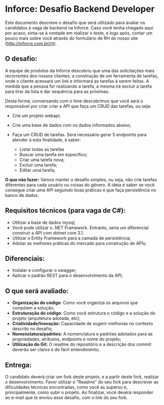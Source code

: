 # Inforce: Desafio Backend Developer
Este documento descreve o desafio que será utilizado para avaliar os candidatos à vaga de backend na Inforce. Caso você tenha chegado aqui por acaso, sinta-se à vontade em realizar o teste, e logo após, contar um pouco mais sobre você através do formulário de RH do nosso site (http://inforce.com.br/rh).

## O desafio:
A equipe de produtos da Inforce descobriu que uma das solicitações mais recorrentes dos nossos clientes, a construção de um ferramenta de tarefas, onde o cliente acessará um link e informará as tarefas à serem feitas. A medida que a pessoa for realizando a tarefa, a mesma irá excluir a tarefa para tirar da lista e dar sequência para as próximas.

Desta forma, conversando com o time descobrimos que você será o responsável por criar criar a API que faça um CRUD das tarefas, ou seja:

- Crie um projeto webapi; 

- Crie uma base de dados com os dados informados abaixo;

- Faça um CRUD de tarefas. Será necessário gerar 5 endpoints para atender à esta finalidade, à saber:
  - Listar todas as tarefas
  - Buscar uma tarefa em especifico;
  - Criar uma tarefa nova;
  - Excluir uma tarefa;
  - Editar uma tarefa;

**O que não fazer:**
Vamos manter o desafio simples, ou seja, não crie tarefas diferentes para cada usuário ou coisas do gênero. A ideia é saber se você consegue criar uma API seguindo boas práticas e que faça persistência no banco de dados.

## Requisitos técnicos (para vaga de C#):
- Utilizar a base de dados mysql;
- Você pode utilizar o .NET Framework. Entranto, seria um diferencial construir a API com dotnet core 3.1.
- Utilizar o Entity Framework para a camada de persistência;
- Adotar as melhores práticas do mercado para construção de APIs;

## Diferenciais:
- Instalar e configurar o swagger;
- Aplicar o padrão REST para o desenvolvimento da API;

## O que será avaliado:
- **Organização do código**: Como você organiza os arquivos que compõem a solução;
- **Estruturação do código**: Como você estrutura o código e a solução do projeto (arquitetura adotada, etc);
- **Criatividade/Inovação:** Capacidade de sugerir melhorias no contexto descrito no desafio;
- **Nomenclatura/padrões:** A nomenclatura e padrões adotados para as propriedades, atributos, endpoints e nome do projeto;
- **Utilização do Git:** O readme do repositório e a descrição dos commit deverão ser claros e de fácil entendimento;

## Entrega:
O candidato deverá criar um fork deste projeto, e a partir deste fork, realizar o desenvolvimento. Favor utilizar o "Readme" do seu fork para descrever as dificuldades técnicas encontradas, como você as superou e, principalmente, como subir o projeto. Ao finalizar, você deverá responder ao e-mail que te enviou esse desafio, com o link do seu fork.
